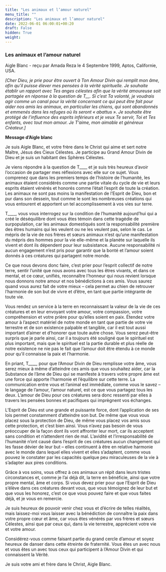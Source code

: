```yaml
---
title: "Les animaux et l’amour naturel"
menu_title: ""
description: "Les animaux et l’amour naturel"
date: 2022-06-01 06:00:01+00:20
draft: False
hidden: True
weight:
---
```

### Les animaux et l’amour naturel

Aigle Blanc - reçu par Amada Reza le 4 Septembre 1999, Aptos, Californie, USA.

*[Cher Dieu, je prie pour être ouvert à Ton Amour Divin qui remplit mon âme, afin qu’il puisse élever mes pensées à la vérité spirituelle. Je souhaite établir un rapport avec Tes anges célestes afin que la vérité amoureuse soit partagée en réponse à la question de T__. Si c’est Ta volonté, je voudrais agir comme un canal pour la vérité concernant ce qui peut être fait pour aider nos amis les animaux, en particulier les chiens, qui sont abandonnés et emmenés dans les refuges où ils seront « abattus ». Je souhaite être protégé de l’influence des esprits inférieurs et je veux Te servir, Toi et Tes enfants, avec tout mon amour. Je T’aime, mon aimable et généreux Créateur.]*

**Message d’Aigle blanc**

Je suis Aigle Blanc, et votre frère dans le Christ qui aime et sert notre Maître, Jésus des Cieux Célestes. Je participe au Grand Amour Divin de Dieu et je suis un habitant des Sphères Célestes.

Je viens répondre à la question de T____ et je suis très heureux d’avoir l’occasion de partager mes réflexions avec elle sur ce sujet. Vous comprenez que dans les premiers temps de l’histoire de l’humanité, les animaux étaient considérés comme une partie vitale du cycle de vie et leurs esprits étaient vénérés et honorés comme l’était l’esprit de toute la création. Les animaux ne sont pas moins la manifestation de l’Esprit de Dieu, bon et pur dans son dessein, tout comme le sont les nombreuses créations qui vous entourent et apportent un tel accomplissement à vos vies sur terre.

T____, vous vous interrogez sur la condition de l’humanité aujourd’hui qui a créé le déséquilibre dont vous êtes témoin dans cette tragédie de surpopulation, car les animaux domestiqués sont la responsabilité première des êtres humains qui les veulent ou ne les veulent pas, selon le cas. Le mépris de la vie de nos frères et sœurs animaux n’est qu’une manifestation du mépris des hommes pour la vie elle-même et la planète sur laquelle ils vivent et dont ils dépendent pour leur subsistance. Aucune responsabilité ni aucun engagement n’est pris pour garantir que la bonté et l’amour soient donnés à ces créatures qui partagent notre monde.

Ce que nous devons donc faire, c’est prier pour l’esprit collectif de notre terre, sentir l’unité que nous avons avec tous les êtres vivants, et dans ce mental, et ce cœur, unifiés, reconnaître l’honneur qui nous revient lorsque nous donnons notre amour et nos bénédictions à ces amis. Vous saurez quand vous aurez fait de votre mieux – cela permet au chien de retrouver l’harmonie de son but de vivre et d’être, en tant que partie intégrante de toute vie.

Vous rendez un service à la terre en reconnaissant la valeur de la vie de ces créatures et en leur envoyant votre amour, votre compassion, votre compréhension et votre prière pour qu’elles soient en paix. Étendez votre amour à l’aspect matériel de notre monde en tant que partie de votre vie terrestre et de son existence palpable et tangible, car il est tout aussi important d’aimer et d’honorer que toute autre chose. Vous serez peut-être surpris que je parle ainsi, car il a toujours été souligné que le spirituel est plus important, mais que le spirituel est la partie durable et plus réelle de notre existence ne nie pas le fait que l’amour doit être étendu à ce monde pour qu’il connaisse la paix et l’harmonie.

En priant, T____, pour que l’Amour Divin de Dieu remplisse votre âme, vous serez mieux à même d’atteindre ces amis que vous souhaitez aider, car la Substance de l’âme de Dieu qui se manifeste à travers votre propre âme est une force qui apporte l’harmonie et l’équilibre sur cette terre. La communication entre vous et l’animal est immédiate, comme vous le savez – le langage de l’amour, l’amour naturel, est ce que vous partagez tous les deux. L’amour de Dieu pour ces créatures sera donc ressenti par elles à travers les pensées bonnes et pacifiques qui imprègnent vos échanges.

L’Esprit de Dieu est une grande et puissante force, dont l’application de ses lois permet constamment d’atteindre son but. De même que vous vous placez sous la protection de Dieu, de même vous placez vos amis sous cette protection, et c’est bien ainsi. Vous n’avez pas besoin de vous préoccuper de la façon dont ils vont affronter leur mort, car ils acceptent sans condition et n’attendent rien de mal. L’avidité et l’irresponsabilité de l’humanité n’ont causé dans l’esprit de ces créatures aucun changement qui les fasse dévier de leur but – elles continuent à être en relative harmonie avec le monde dans lequel elles vivent et elles s’adaptent, comme vous pouvez le constater par les capacités quelque peu miraculeuses de la vie à s’adapter aux pires conditions.

Grâce à vos soins, vous offrez à ces animaux un répit dans leurs tristes circonstances et, comme je l’ai déjà dit, la terre en bénéficie, ainsi que votre propre mental, âme et corps. Si vous devez prier pour que l’Esprit de Dieu s’élève dans ces créatures devant vous, que vous témoignez de leur but et que vous les honorez, c’est ce que vous pouvez faire et que vous faites déjà, et je vous en remercie.

Je suis heureux de pouvoir venir chez vous et d’écrire de telles réalités, mais laissez-moi vous laisser avec la bénédiction de connaître la paix dans votre propre cœur et âme, car vous êtes vénérés par vos frères et sœurs Célestes, ainsi que par ceux qui, dans la vie terrestre, apprécient votre vie et votre amour.

Considérez-vous comme faisant partie du grand cercle d’amour et soyez heureux de danser dans cette étreinte de fraternité. Vous êtes un avec nous et vous êtes un avec tous ceux qui participent à l’Amour Divin et qui connaissent la Vérité.

Je suis votre ami et frère dans le Christ, Aigle Blanc.
